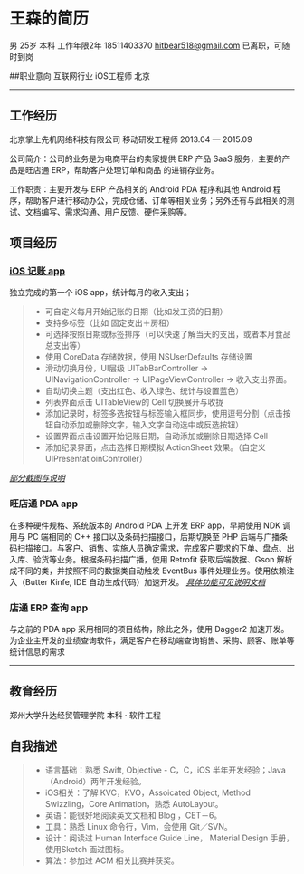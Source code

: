 # 王森的简历

男 25岁 本科 工作年限2年 
18511403370 [hitbear518@gmail.com](mailto:hitbear518@gmail.com)
已离职，可随时到岗

##职业意向
互联网行业 iOS工程师 北京
___

## 工作经历
北京掌上先机网络科技有限公司
移动研发工程师 2013.04 — 2015.09

公司简介：公司的业务是为电商平台的卖家提供 ERP 产品 SaaS 服务，主要的产品是旺店通 ERP，帮助客户处理订单和商品	的进销存业务。

工作职责：主要开发与 ERP 产品相关的 Android PDA 程序和其他 Android 程序，帮助客户进行移动办公，完成仓储、订单等相关业务；另外还有与此相关的测试、文档编写、需求沟通、用户反馈、硬件采购等。

## 项目经历
### [iOS 记账 app](https://github.com/hitbear518/SwiftAccountBook)
独立完成的第一个 iOS app，统计每月的收入支出；
> * 可自定义每月开始记账的日期（比如发工资的日期）
> * 支持多标签（比如 固定支出＋房租）
> * 可选择按照日期或标签排序（可以快速了解当天的支出，或者本月食品总支出等）
> * 使用 CoreData 存储数据，使用 NSUserDefaults 存储设置
> * 滑动切换月份，UI层级 UITabBarController -> UINavigationController -> UIPageViewController -> 收入支出界面。
> * 自动切换主题（支出红色、收入绿色、统计与设置蓝色）
> * 列表界面点击 UITableView的 Cell 切换展开与收拢
> * 添加记录时，标签多选按钮与标签输入框同步，使用逗号分割（点击按钮自动添加或删除文字，输入文字自动选中或反选按钮）
> * 设置界面点击设置开始记账日期，自动添加或删除日期选择 Cell
> * 添加纪录界面，点击选择日期模拟 ActionSheet 效果。（自定义 UIPresentatioinController）

[*部分截图与说明*](https://docs.google.com/document/d/1rSvodjM1kegTqUO5qTRR7bT5UaxRzmLjSx037bIxBqM/edit?usp=sharing)


### 旺店通 PDA app
在多种硬件规格、系统版本的 Android PDA 上开发 ERP app，早期使用 NDK 调用与 PC 端相同的 C++ 接口以及条码扫描接口，后期切换至 PHP 后端与广播条码扫描接口。与客户、销售、实施人员确定需求，完成客户要求的下单、盘点、出入库、验货等业务。根据条码扫描广播，使用 Retrofit 获取后端数据、Gson 解析成不同的类，并按照不同的数据类自动触发 EventBus 事件处理业务。使用依赖注入（Butter Kinfe, IDE 自动生成代码）加速开发。
[*具体功能可见说明文档*](https://docs.google.com/document/d/1gICC6U-cLZVtTWrIJgedQl-biNbvvsLatf25GvCiDgA/edit?usp=sharing)

### 店通 ERP 查询 app
与之前的 PDA app 采用相同的项目结构，除此之外，使用 Dagger2 加速开发。为企业主开发的业绩查询软件，满足客户在移动端查询销售、采购、顾客、账单等统计信息的需求
___

## 教育经历
郑州大学升达经贸管理学院
本科 · 软件工程

## 自我描述
> * 语言基础：熟悉 Swift, Objective - C，C，iOS 半年开发经验；Java（Android）两年开发经验。
> * iOS相关：了解 KVC，KVO，Assoicated Object, Method Swizzling，Core Animation，熟悉 AutoLayout。
> * 英语：能很好地阅读英文文档和 Blog ，CET－6。
> * 工具：熟悉 Linux 命令行，Vim，会使用 Git／SVN。
> * 设计：阅读过 Human Interface Guide Line， Material Design 手册，使用Sketch 画过图标。
> * 算法：参加过 ACM 相关比赛并获奖。

